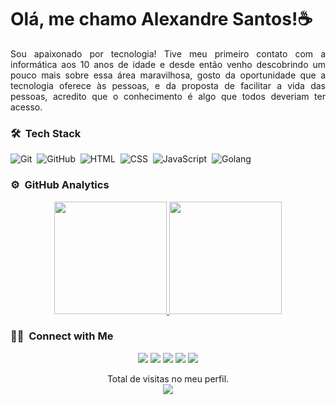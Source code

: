 <h1>Olá, me chamo Alexandre Santos!☕</h1>

<p align="justify">Sou apaixonado por tecnologia! Tive meu primeiro contato com a informática aos 10 anos de idade e desde então venho descobrindo um pouco mais sobre essa área maravilhosa, gosto da oportunidade que a tecnologia oferece às pessoas, e da proposta de facilitar a vida das pessoas, acredito que o conhecimento é algo que todos deveriam ter acesso.</p>

<p>

### 🛠 &nbsp;Tech Stack
![Git](https://img.shields.io/badge/-Git-05122A?style=flat&logo=git)&nbsp;
![GitHub](https://img.shields.io/badge/-GitHub-05122A?style=flat&logo=github)&nbsp;
![HTML](https://img.shields.io/badge/-HTML-05122A?style=flat&logo=HTML5)&nbsp;
![CSS](https://img.shields.io/badge/-CSS-05122A?style=flat&logo=CSS3&logoColor=1572B6)&nbsp;
![JavaScript](https://img.shields.io/badge/-JavaScript-05122A?style=flat&logo=javascript)&nbsp;
![Golang](https://img.shields.io/badge/-Golang-05122A?style=flat&logo=go)&nbsp;

</p>

### ⚙️ &nbsp;GitHub Analytics

<p align="center">
<a href="https://github.com/AVS1508">
  <img height="180em" src="https://github-readme-stats-eight-theta.vercel.app/api?username=alexandresantosal91&show_icons=true&theme=dark&include_all_commits=true&count_private=true"/>
  
  <img height="180em" src="https://github-readme-stats-eight-theta.vercel.app/api/top-langs/?username=alexandresantosal91&layout=compact&langs_count=8&theme=dark"/>
</a>
</p>

### 🤝🏻 &nbsp;Connect with Me

<p align="center">
<a href="https://alexandresantosal91.github.io"><img src="https://img.shields.io/badge/-Portfolio-E4405F?style=flat&logo=Portfolio&logoColor=white"/></a>
 <a href="http://linktr.ee/alexandresantos.com"><img src="https://img.shields.io/badge/-Linktr-1877F2?style=flat&logo=Linktr&logoColor=white"/></a>
<a href="https://medium.com/@alexandresantosal"><img src="https://img.shields.io/badge/-Medium-1769FF?style=flat&logo=Medium&logoColor=white"/></a>
 <a href="https://www.linkedin.com/in/alexandresantosal/"><img src="https://img.shields.io/badge/-LinkedIn-1877F2?style=flat&logo=Linktr&logoColor=white"/></a>
<a href="https://www.instagram.com/alexandresantosal91/"><img src="https://img.shields.io/badge/-Instagram-BD081C?style=flat&logo=Instagram&logoColor=white"/></a>

</p>


<p align="center">Total de visitas no meu perfil.<br><img alingn="center" src="https://profile-counter.glitch.me/alexandresantosal91/count.svg"</><p/>
